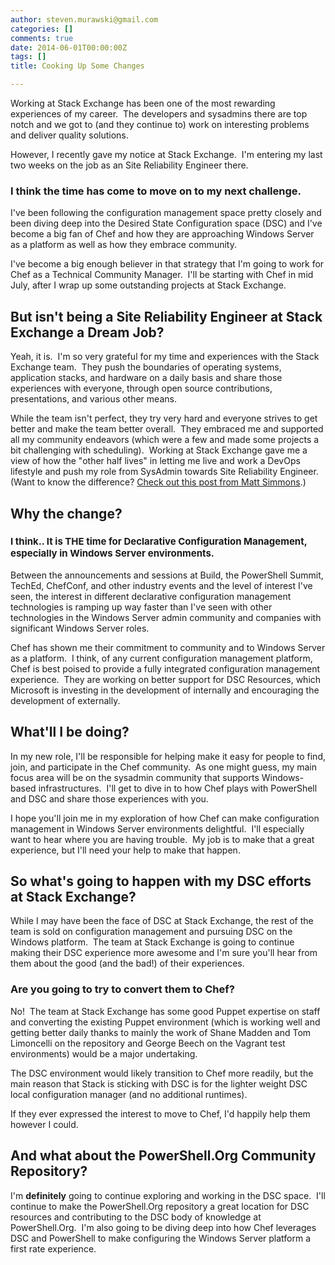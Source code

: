 ```yaml
---
author: steven.murawski@gmail.com
categories: []
comments: true
date: 2014-06-01T00:00:00Z
tags: []
title: Cooking Up Some Changes

---
```


Working at Stack Exchange has been one of the most rewarding experiences of my career. &nbsp;The developers and sysadmins there are top notch and we got to (and they continue to)&nbsp;work on interesting problems and deliver quality solutions. &nbsp;


However, I recently gave my notice at Stack Exchange. &nbsp;I'm entering my last two weeks on the job as an Site Reliability Engineer there. &nbsp;


### I think the time has come to move on to my next challenge.



I've been following the configuration management space pretty closely and been diving deep into the Desired State Configuration space (DSC) and I've become a big fan of Chef and how they are approaching Windows Server as a platform as well as how they embrace community.


I've become a big enough believer in that strategy that I'm going to work for Chef as a Technical Community Manager. &nbsp;I'll be starting with Chef in mid July, after I wrap up some outstanding projects at Stack Exchange.


## But isn't being a Site Reliability Engineer at Stack Exchange a Dream Job?



Yeah, it is. &nbsp;I'm so very grateful for my time and experiences with the Stack Exchange team. &nbsp;They push the boundaries of operating systems, application stacks, and hardware on a daily basis and share those experiences with everyone, through open source contributions, presentations, and various other means. &nbsp;


While the team isn't perfect, they try very hard and everyone strives to get better and make the team better overall. &nbsp;They embraced me and supported all my community endeavors (which were a few and made some projects a bit challenging with scheduling). &nbsp;Working at Stack Exchange gave me a view of how the "other half lives" in letting me live and work a DevOps lifestyle and push my role from SysAdmin towards Site Reliability Engineer. (Want to know the difference? [Check out this post from Matt Simmons](http://www.standalone-sysadmin.com/blog/2014/06/the-difference-between-site-reliability-engineering-system-administration-and-devops/).)


## Why the change?



### <span style="font-size:15px">I think.. It is THE time for Declarative Configuration Management, especially in Windows Server environments.</span>



Between the announcements and sessions at Build, the PowerShell Summit, TechEd, ChefConf, and other industry events and the level of interest I've seen, the interest in different declarative configuration management technologies is ramping up way faster than I've seen with other technologies in the Windows Server admin community and companies with significant Windows Server roles.


Chef has shown me their commitment to community and to Windows Server as a platform. &nbsp;I think, of any current configuration management platform, Chef is best poised to provide a fully integrated configuration management experience. &nbsp;They are working on better support for DSC Resources, which Microsoft is investing in the development of internally and encouraging the development of externally.


## What'll I be doing?



In my new role, I'll be responsible for helping make it easy for people to find, join, and participate in the Chef community. &nbsp;As one might guess, my main focus area will be on the sysadmin community that supports Windows-based infrastructures. &nbsp;I'll get to dive in to how Chef plays with PowerShell and DSC and share those experiences with you.


I hope you'll join me in my exploration of how Chef can make configuration management in Windows Server environments delightful. &nbsp;I'll especially want to hear where you are having trouble. &nbsp;My job is to make that a great experience, but I'll need your help to make that happen.


## So what's going to happen with my DSC efforts at Stack Exchange?



While I may have been the face of DSC at Stack Exchange, the rest of the team is sold on configuration management and pursuing DSC on the Windows platform. &nbsp;The team at Stack Exchange is going to continue making their DSC experience more awesome and I'm sure you'll hear from them about the good (and the bad!) of their experiences.


### Are you going to try to convert them to Chef?



No! &nbsp;The team at Stack Exchange has some good Puppet expertise on staff and converting the existing Puppet environment (which is working well and getting better daily thanks to mainly the work of Shane Madden and Tom Limoncelli on the repository and George Beech on the Vagrant test environments) would be a major undertaking. &nbsp;


The DSC environment would likely transition to Chef more readily, but the main reason that Stack is sticking with DSC is for the lighter weight DSC local configuration manager (and no additional runtimes).


If they ever expressed the interest to move to Chef, I'd happily help them however I could.


## And what about the PowerShell.Org Community Repository?



I'm **definitely**&nbsp;going to continue exploring and working in the DSC space. &nbsp;I'll continue to make the PowerShell.Org repository a great location for DSC resources and contributing to the DSC body of knowledge at PowerShell.Org. &nbsp;I'm also going to be diving deep into how Chef leverages DSC and PowerShell to make configuring the Windows Server platform a first rate experience.

